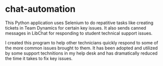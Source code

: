 # chat-automation


This Python application uses Selenium to do repatitive tasks like creating tickets in Team Dynamics for certain key issues. It also sends canned messages in LibChat for responding to student technical support issues.

I created this program to help other technicians quickly respond to some of the more common issues brought to them. It has been adopted and utilized by some support technitions in my help desk and has dramatically reduced the time it takes to fix key issues.
